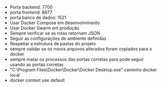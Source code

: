 
- Porta backend: 7700
- porta frontend: 8877
- porta banco de dados: 1521
- Usar Docker Compose em desenvolvimento
- Usar Docker Swarm em produção
- Sempre verificar se as rotas retornam JSON
- Seguir as configurações de ambiente definidas
- Respeitar a estrutura de pastas do projeto
- sempre validar se os novos arquivos alterados foram copiados para o docker
- sempre matar os processos das portas corretas para pode seguir usando as portas corretas
- "C:\Program Files\Docker\Docker\Docker Desktop.exe" caminho docker local
- docker context use default 